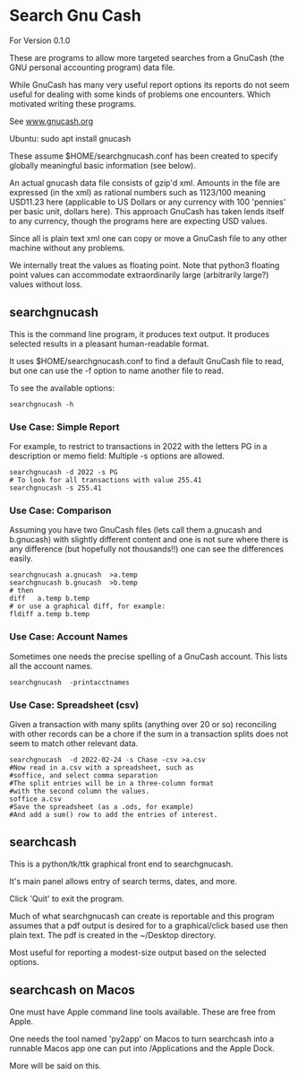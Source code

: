 # Search Gnu Cash

For Version 0.1.0

These are
programs to allow more targeted searches from a GnuCash
(the GNU personal accounting program) data file.

While GnuCash has many very useful report options
its reports do not seem useful for dealing with
some kinds of problems one encounters.
Which motivated writing these programs.

See www.gnucash.org

Ubuntu:  sudo apt install gnucash

These assume $HOME/searchgnucash.conf has been created
to specify globally meaningful basic information (see below).

An actual gnucash data file consists of gzip'd xml.
Amounts in the file are expressed (in the xml) as
rational numbers such as   <value>1123/100</value> 
meaning USD11.23 here (applicable
to US Dollars or any currency with 100 'pennies'
per basic unit, dollars here).
This approach GnuCash has taken
lends itself to any currency, though
the programs here are expecting USD values.

Since all is plain text xml one can copy or
move a GnuCash
file to any other machine without any problems.

We internally treat the values as floating point.
Note that python3 floating point values can
accommodate extraordinarily large (arbitrarily large?)
values without loss.

## searchgnucash

This is the command line program, it produces text output.
It produces selected results in a pleasant
human-readable format.

It uses $HOME/searchgnucash.conf to find a default
GnuCash file to read, but one can use the -f option
to name another file to read.

To see the available options:

    searchgnucash -h

### Use Case: Simple Report

For example, to restrict to transactions in 2022
with the letters PG in a description or memo field:
Multiple -s  options are allowed.

    searchgnucash -d 2022 -s PG
    # To look for all transactions with value 255.41
    searchgnucash -s 255.41

### Use Case: Comparison

Assuming you have two GnuCash files (lets
call them a.gnucash and b.gnucash) with slightly different
content and one is not sure
where there is any difference (but hopefully not
thousands!!)  one can see the differences easily.

    searchgnucash a.gnucash  >a.temp
    searchgnucash b.gnucash  >b.temp
    # then
    diff   a.temp b.temp
    # or use a graphical diff, for example:
    fldiff a.temp b.temp

### Use Case: Account Names

Sometimes one needs the precise spelling of a GnuCash account.
This lists all the account names.

    searchgnucash  -printacctnames

### Use Case: Spreadsheet (csv)

Given a transaction with many splits (anything over 20
or so) reconciling with
other records can be a chore if the sum in a transaction
splits does not seem to match other relevant data.

    searchgnucash  -d 2022-02-24 -s Chase -csv >a.csv
    #Now read in a.csv with a spreadsheet, such as
    #soffice, and select comma separation
    #The split entries will be in a three-column format
    #with the second column the values.
    soffice a.csv
    #Save the spreadsheet (as a .ods, for example)
    #And add a sum() row to add the entries of interest.

## searchcash

This is a python/tk/ttk graphical front end to searchgnucash.

It's main panel allows entry of search terms, dates, and more.

Click 'Quit' to exit the program.

Much of what searchgnucash can create is reportable and
this program assumes that a pdf output is desired for
to a graphical/click based use then plain text.
The pdf is created in the ~/Desktop directory.

Most useful for reporting a modest-size output based
on the selected options.

## searchcash on Macos

One must have Apple command line tools available.
These are free from Apple.

One needs the tool named 'py2app' on Macos to turn
searchcash into a runnable Macos app one can put
into /Applications and the Apple Dock.

More will be said on this.

